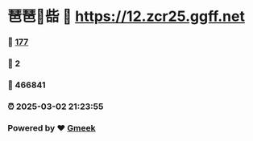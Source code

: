 # 琶琶🔭啙 :link: https://12.zcr25.ggff.net 
### :page_facing_up: [177](https://12.zcr25.ggff.net/tag.html) 
### :speech_balloon: 2 
### :hibiscus: 466841 
### :alarm_clock: 2025-03-02 21:23:55 
### Powered by :heart: [Gmeek](https://github.com/Meekdai/Gmeek)
